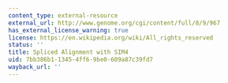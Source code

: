 ```yaml
---
content_type: external-resource
external_url: http://www.genome.org/cgi/content/full/8/9/967
has_external_license_warning: true
license: https://en.wikipedia.org/wiki/All_rights_reserved
status: ''
title: Spliced Alignment with SIM4
uid: 7bb386b1-1345-4ff6-9be0-609a87c39fd7
wayback_url: ''
---
```

